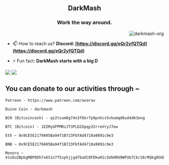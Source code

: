 <h2 align="center">DarkMash</h3>
<h3 align="center">Work the way around.</h3>
  
<p align="right"> <img src="https://komarev.com/ghpvc/?username=darkmash-org&label=Profile%20views&color=0e75b6&style=flat" alt="darkmash-org" /> </p>
 
- 📫 How to reach us? **Discord: [https://discord.gg/eQr2yfQTQd](https://discord.gg/eQr2yfQTQd)** 
 
- ⚡ Fun fact: **DarkMash starts with a big D**


<div>
 <img src="https://github-readme-stats.vercel.app/api?organization=darkmash-org&show_icons=true&theme=radical">
 <img src="https://github-readme-stats.vercel.app/api/top-langs/?username=darkmash-org&layout=compact&langs_count=10&theme=radical">
 </div>


## You can donate to our activities through ~

```    
Patreon - https://www.patreon.com/axorax

Duino Coin - darkmash

BCH (Bitcoincash) - qz2tsum0g74n3f6krfp8pnhcs5vkumqd6ud4d63eng

BTC (Bitcoin) - 1EZMyGPPMRzJT3PLD2Xpqy32rreVryJ7ew

Eth ~ 0x9CE5E2179A95Ba94f1B723FbfAd4710a9891c9e3

BNB ~ 0x9CE5E2179A95Ba94f1B723FbfAd4710a9891c9e3

Monero ~ 41sDuZBpbgMBP8Dh7x6S1n7f5zphjjgd7baXC8FDkwH1cSUkHRU9WFUb7Ckr26rRQkgDGUDH1X4h7UGkG1xt6CmJ4kWtD9J
```


